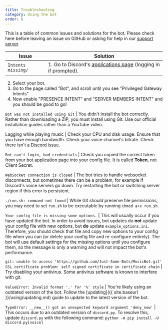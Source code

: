 ```yaml
---
title: Troubleshooting
category: Using the bot
order: 6
---
```


This is a table of common issues and solutions for the bot. Please check here before leaving an issue on GitHub or asking for help in our [support server](https://discord.gg/bots).

Issue | Solution
--- | ---
`Intents missing/` | 1. Go to Discord's [applications page](https://discord.com/developers/applications/me) (logging in if prompted).
2. Select your bot.
3. Go to the page called "Bot", and scroll until you see "Privileged Gateway Intents"
4. Now enable "PRESENCE INTENT" and "SERVER MEMBERS INTENT" and you should be good to go!

`Bot was not installed using Git` | You didn't install the bot correctly. Rather than downloading a ZIP, you must install using Git. Use our official installation guides rather than a YouTube video.

Lagging while playing music | Check your CPU and disk usage. Ensure that you have enough bandwidth. Check your voice channel's bitrate. Check there isn't a [Discord issue](https://status.discord.com).

`Bot can't login, bad credentials` | Check you copied the correct token from your [bot application page](https://discord.com/developers/applications/me) into your config file. It is called **Token**, not Client Secret.

`WebSocket connection is closed` | The bot tries to handle websocket disconnects, but sometimes there can be a problem, for example if Discord's voice servers go down. Try restarting the bot or switching server region if this error is persistent.

`./run.sh: command not found` | While Git *should* preserve file permissions, you may need to set `run.sh` to be executable by running `chmod a+x run.sh`.

`Your config file is missing some options.` | This will usually occur if you have updated the bot. In order to avoid issues, bot updates do **not** update your config file with new options, but **do** update `example_options.ini`. Therefore, you should check that file and copy new options to your config file when you can (or delete your config file and re-configure entirely). The bot will use default settings for the missing options until you configure them, so the message is only a warning and will not impact the bot's performance.

`git: unable to access 'https://github.com/Just-Some-Bots/MusicBot.git' SSL certificate problem: self signed certificate in certificate chain` | Try disabling your antivirus. Some antivirus software is known to interfere with git.

`ValueError: Invalid format '.' for '%' style` | You're likely using an outdated version of the bot. Follow the [updating]({{ site.baseurl }}/using/updating.md) guide to update to the latest version of the bot.

`TypeError: __new__() got an unexpected keyword argument 'deny_new'` | This occurs due to an outdated version of `discord.py`. To resolve this, update `discord.py` with the following command: `python -m pip install -U discord.py[voice]`

